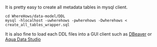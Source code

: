 It is pretty easy to create all metadata tables in mysql client.
```
cd WhereHows/data-model/DDL
mysql -hlocalhost -uwherehows -pwherehows -Dwherehows < create_all_tables_wrapper.sql
```

It is also fine to load each DDL files into a GUI client such as [DBeaver][DBV] or [Aqua Data Studio][ADS]

[DBV]: http://dbeaver.jkiss.org/
[ADS]: http://www.aquafold.com/
